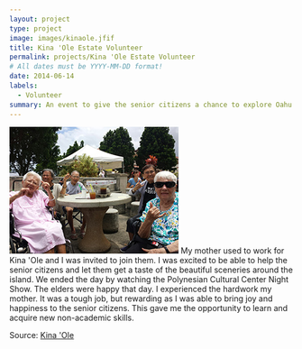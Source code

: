 ```yaml
---
layout: project
type: project
image: images/kinaole.jfif
title: Kina 'Ole Estate Volunteer
permalink: projects/Kina 'Ole Estate Volunteer
# All dates must be YYYY-MM-DD format!
date: 2014-06-14
labels:
  - Volunteer
summary: An event to give the senior citizens a chance to explore Oahu for a day. 
---
```

<img class="ui image" src="../images/kinaole-seniorliving-1.jpg">
 My mother used to work for Kina 'Ole and I was invited to join them. I was excited to be able to help the senior citizens and let them get a taste of the beautiful sceneries around the island. We ended the day by watching the Polynesian Cultural Center Night Show.
 The elders were happy that day. I experienced the hardwork my mother. It was a tough job, but rewarding as I was able to bring joy and  happiness to the senior citizens. This gave me the opportunity to learn and acquire new non-academic skills.



Source: [Kina 'Ole](https://www.kinaoleestate.com/)

